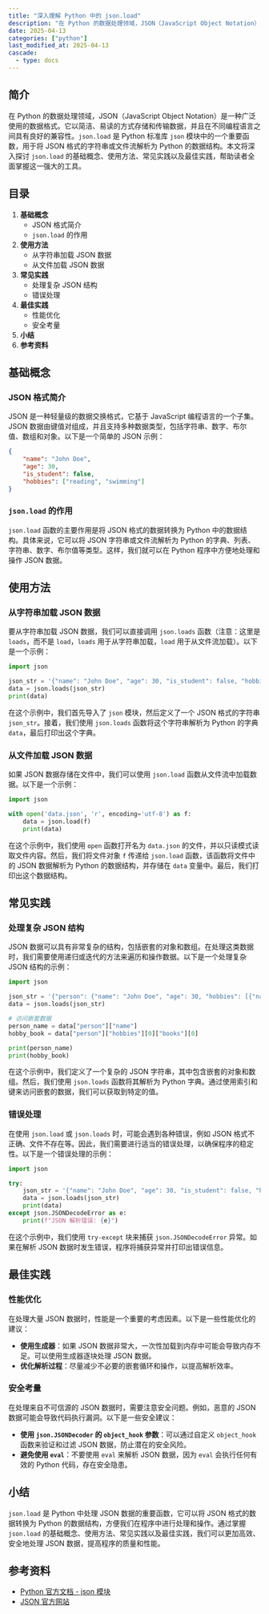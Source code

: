 ```yaml
---
title: "深入理解 Python 中的 json.load"
description: "在 Python 的数据处理领域，JSON（JavaScript Object Notation）是一种广泛使用的数据格式。它以简洁、易读的方式存储和传输数据，并且在不同编程语言之间具有良好的兼容性。`json.load` 是 Python 标准库 `json` 模块中的一个重要函数，用于将 JSON 格式的字符串或文件流解析为 Python 的数据结构。本文将深入探讨 `json.load` 的基础概念、使用方法、常见实践以及最佳实践，帮助读者全面掌握这一强大的工具。"
date: 2025-04-13
categories: ["python"]
last_modified_at: 2025-04-13
cascade:
  - type: docs
---
```



## 简介
在 Python 的数据处理领域，JSON（JavaScript Object Notation）是一种广泛使用的数据格式。它以简洁、易读的方式存储和传输数据，并且在不同编程语言之间具有良好的兼容性。`json.load` 是 Python 标准库 `json` 模块中的一个重要函数，用于将 JSON 格式的字符串或文件流解析为 Python 的数据结构。本文将深入探讨 `json.load` 的基础概念、使用方法、常见实践以及最佳实践，帮助读者全面掌握这一强大的工具。

<!-- more -->
## 目录
1. **基础概念**
    - JSON 格式简介
    - `json.load` 的作用
2. **使用方法**
    - 从字符串加载 JSON 数据
    - 从文件加载 JSON 数据
3. **常见实践**
    - 处理复杂 JSON 结构
    - 错误处理
4. **最佳实践**
    - 性能优化
    - 安全考量
5. **小结**
6. **参考资料**

## 基础概念
### JSON 格式简介
JSON 是一种轻量级的数据交换格式，它基于 JavaScript 编程语言的一个子集。JSON 数据由键值对组成，并且支持多种数据类型，包括字符串、数字、布尔值、数组和对象。以下是一个简单的 JSON 示例：
```json
{
    "name": "John Doe",
    "age": 30,
    "is_student": false,
    "hobbies": ["reading", "swimming"]
}
```

### `json.load` 的作用
`json.load` 函数的主要作用是将 JSON 格式的数据转换为 Python 中的数据结构。具体来说，它可以将 JSON 字符串或文件流解析为 Python 的字典、列表、字符串、数字、布尔值等类型。这样，我们就可以在 Python 程序中方便地处理和操作 JSON 数据。

## 使用方法
### 从字符串加载 JSON 数据
要从字符串加载 JSON 数据，我们可以直接调用 `json.loads` 函数（注意：这里是 `loads`，而不是 `load`，`loads` 用于从字符串加载，`load` 用于从文件流加载）。以下是一个示例：
```python
import json

json_str = '{"name": "John Doe", "age": 30, "is_student": false, "hobbies": ["reading", "swimming"]}'
data = json.loads(json_str)
print(data)
```
在这个示例中，我们首先导入了 `json` 模块，然后定义了一个 JSON 格式的字符串 `json_str`。接着，我们使用 `json.loads` 函数将这个字符串解析为 Python 的字典 `data`，最后打印出这个字典。

### 从文件加载 JSON 数据
如果 JSON 数据存储在文件中，我们可以使用 `json.load` 函数从文件流中加载数据。以下是一个示例：
```python
import json

with open('data.json', 'r', encoding='utf-8') as f:
    data = json.load(f)
    print(data)
```
在这个示例中，我们使用 `open` 函数打开名为 `data.json` 的文件，并以只读模式读取文件内容。然后，我们将文件对象 `f` 传递给 `json.load` 函数，该函数将文件中的 JSON 数据解析为 Python 的数据结构，并存储在 `data` 变量中。最后，我们打印出这个数据结构。

## 常见实践
### 处理复杂 JSON 结构
JSON 数据可以具有非常复杂的结构，包括嵌套的对象和数组。在处理这类数据时，我们需要使用递归或迭代的方法来遍历和操作数据。以下是一个处理复杂 JSON 结构的示例：
```python
import json

json_str = '{"person": {"name": "John Doe", "age": 30, "hobbies": [{"name": "reading", "books": ["Python Crash Course"]}, {"name": "swimming", "pool": "City Pool"}]}}'
data = json.loads(json_str)

# 访问嵌套数据
person_name = data["person"]["name"]
hobby_book = data["person"]["hobbies"][0]["books"][0]

print(person_name)
print(hobby_book)
```
在这个示例中，我们定义了一个复杂的 JSON 字符串，其中包含嵌套的对象和数组。然后，我们使用 `json.loads` 函数将其解析为 Python 字典。通过使用索引和键来访问嵌套的数据，我们可以获取到特定的值。

### 错误处理
在使用 `json.load` 或 `json.loads` 时，可能会遇到各种错误，例如 JSON 格式不正确、文件不存在等。因此，我们需要进行适当的错误处理，以确保程序的稳定性。以下是一个错误处理的示例：
```python
import json

try:
    json_str = '{"name": "John Doe", "age": 30, "is_student": false, "hobbies": ["reading", "swimming"]}'
    data = json.loads(json_str)
    print(data)
except json.JSONDecodeError as e:
    print(f"JSON 解析错误: {e}")
```
在这个示例中，我们使用 `try-except` 块来捕获 `json.JSONDecodeError` 异常。如果在解析 JSON 数据时发生错误，程序将捕获异常并打印出错误信息。

## 最佳实践
### 性能优化
在处理大量 JSON 数据时，性能是一个重要的考虑因素。以下是一些性能优化的建议：
- **使用生成器**：如果 JSON 数据非常大，一次性加载到内存中可能会导致内存不足。可以使用生成器逐块处理 JSON 数据。
- **优化解析过程**：尽量减少不必要的嵌套循环和操作，以提高解析效率。

### 安全考量
在处理来自不可信源的 JSON 数据时，需要注意安全问题。例如，恶意的 JSON 数据可能会导致代码执行漏洞。以下是一些安全建议：
- **使用 `json.JSONDecoder` 的 `object_hook` 参数**：可以通过自定义 `object_hook` 函数来验证和过滤 JSON 数据，防止潜在的安全风险。
- **避免使用 `eval`**：不要使用 `eval` 来解析 JSON 数据，因为 `eval` 会执行任何有效的 Python 代码，存在安全隐患。

## 小结
`json.load` 是 Python 中处理 JSON 数据的重要函数，它可以将 JSON 格式的数据转换为 Python 的数据结构，方便我们在程序中进行处理和操作。通过掌握 `json.load` 的基础概念、使用方法、常见实践以及最佳实践，我们可以更加高效、安全地处理 JSON 数据，提高程序的质量和性能。

## 参考资料
- [Python 官方文档 - json 模块](https://docs.python.org/3/library/json.html)
- [JSON 官方网站](https://www.json.org/)